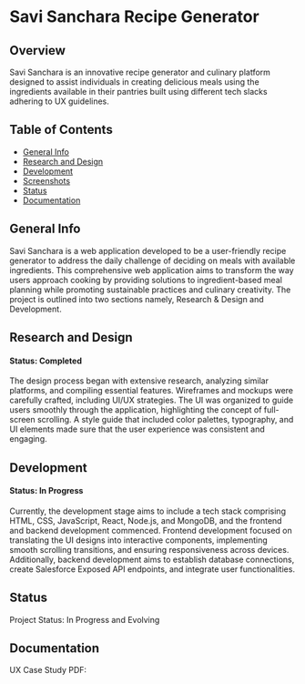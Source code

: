 # Savi Sanchara Recipe Generator 

## Overview

Savi Sanchara is an innovative recipe generator and culinary platform designed to assist individuals in creating delicious meals using the ingredients available in their pantries built using different tech slacks adhering to UX guidelines.

## Table of Contents

- [General Info](#general-info)
- [Research and Design](#research-and-design)
- [Development](#development)
- [Screenshots](#screenshots)
- [Status](#status)
- [Documentation](#documentation)

## General Info

Savi Sanchara is a web application developed to be a user-friendly recipe generator to address the daily challenge of deciding on meals with available ingredients. This comprehensive web application aims to transform the way users approach cooking by providing solutions to ingredient-based meal planning while promoting sustainable practices and culinary creativity. The project is outlined into two sections namely, Research & Design and Development.


## Research and Design

#### Status: Completed

The design process began with extensive research, analyzing similar platforms, and compiling essential features. Wireframes and mockups were carefully crafted, including UI/UX strategies. The UI was organized to guide users smoothly through the application, highlighting the concept of full-screen scrolling. A style guide that included color palettes, typography, and UI elements made sure that the user experience was consistent and engaging.

## Development

#### Status: In Progress

Currently, the development stage aims to include a tech stack comprising HTML, CSS, JavaScript, React, Node.js, and MongoDB, and the frontend and backend development commenced. Frontend development focused on translating the UI designs into interactive components, implementing smooth scrolling transitions, and ensuring responsiveness across devices. Additionally, backend development aims to establish database connections, create Salesforce Exposed API endpoints, and integrate user functionalities.

## Status

Project Status: In Progress and Evolving

## Documentation

UX Case Study PDF: 








 
